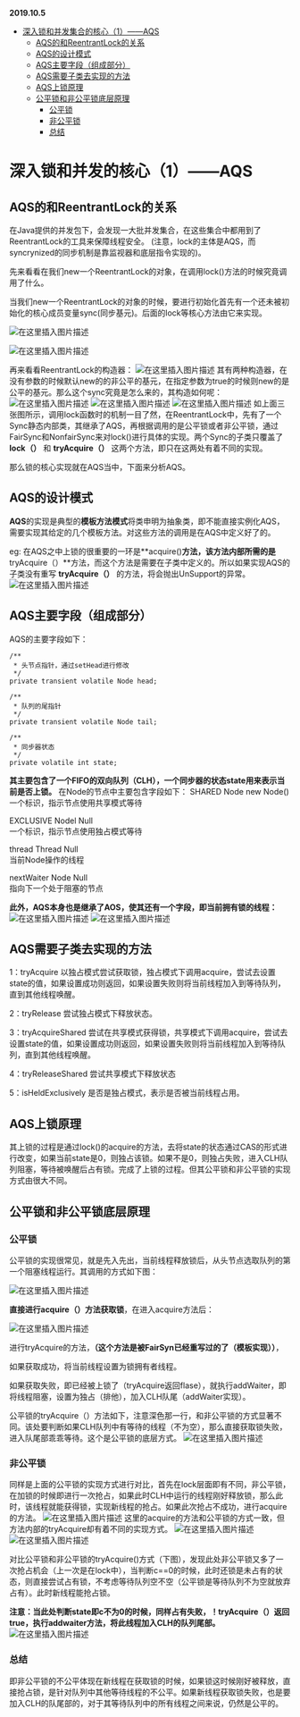 **2019.10.5**

   * [深入锁和并发集合的核心（1）——AQS](#深入锁和并发集合的核心aqs1)
      * [AQS的和ReentrantLock的关系](#aqs的和reentrantlock的关系)
      * [AQS的设计模式](#aqs的设计模式)
      * [AQS主要字段（组成部分）](#aqs主要字段组成部分)
      * [AQS需要子类去实现的方法](#aqs需要子类去实现的方法)
      * [AQS上锁原理](#aqs上锁原理)
      * [公平锁和非公平锁底层原理](#公平锁和非公平锁底层原理)
         * [公平锁](#公平锁)
         * [非公平锁](#非公平锁)
         * [总结](#总结)

# 深入锁和并发的核心（1）——AQS
## AQS的和ReentrantLock的关系
在Java提供的并发包下，会发现一大批并发集合，在这些集合中都用到了ReentrantLock的工具来保障线程安全。
(注意，lock的主体是AQS，而syncrynized的同步机制是靠监视器和底层指令实现的)。

先来看看在我们new一个ReentrantLock的对象，在调用lock()方法的时候究竟调用了什么。

当我们new一个ReentrantLock的对象的时候，要进行初始化首先有一个还未被初始化的核心成员变量sync(同步基元)。后面的lock等核心方法由它来实现。


![在这里插入图片描述](https://img-blog.csdnimg.cn/20191005184041365.png)

![在这里插入图片描述](https://img-blog.csdnimg.cn/20191005183445634.png)

再来看看ReentrantLock的构造器：
![在这里插入图片描述](https://img-blog.csdnimg.cn/20191005183810683.png?x-oss-process=image/watermark,type_ZmFuZ3poZW5naGVpdGk,shadow_10,text_aHR0cHM6Ly9ibG9nLmNzZG4ubmV0L3FxXzQwODQzNjM5,size_16,color_FFFFFF,t_70)
其有两种构造器，在没有参数的时候默认new的的非公平的基元，在指定参数为true的时候则new的是公平的基元。那么这个sync究竟是怎么来的，其构造如何呢：
![在这里插入图片描述](https://img-blog.csdnimg.cn/20191005184236298.png?x-oss-process=image/watermark,type_ZmFuZ3poZW5naGVpdGk,shadow_10,text_aHR0cHM6Ly9ibG9nLmNzZG4ubmV0L3FxXzQwODQzNjM5,size_16,color_FFFFFF,t_70)
![在这里插入图片描述](https://img-blog.csdnimg.cn/20191005184302169.png)
![在这里插入图片描述](https://img-blog.csdnimg.cn/20191005184320963.png?x-oss-process=image/watermark,type_ZmFuZ3poZW5naGVpdGk,shadow_10,text_aHR0cHM6Ly9ibG9nLmNzZG4ubmV0L3FxXzQwODQzNjM5,size_16,color_FFFFFF,t_70)
如上面三张图所示，调用lock函数时的机制一目了然，在ReentrantLock中，先有了一个Sync静态内部类，其继承了AQS，再根据调用的是公平锁或者非公平锁，通过FairSync和NonfairSync来对lock()进行具体的实现。两个Sync的子类只覆盖了 **lock（）** 和  **tryAcquire（）** 这两个方法，即只在这两处有着不同的实现。

那么锁的核心实现就在AQS当中，下面来分析AQS。

## AQS的设计模式
**AQS**的实现是典型的**模板方法模式**将类申明为抽象类，即不能直接实例化AQS，需要实现其给定的几个模板方法。对这些方法的调用是在AQS中定义好了的。

eg: 在AQS之中上锁的很重要的一环是**acquire()**方法，该方法内部所需的是**tryAcquire（）**方法，而这个方法是需要在子类中定义的。所以如果实现AQS的子类没有重写 **tryAcquire（）** 的方法，将会抛出UnSupport的异常。
![在这里插入图片描述](https://img-blog.csdnimg.cn/2019100519111741.png)
## AQS主要字段（组成部分）
AQS的主要字段如下：

```
/**
 * 头节点指针，通过setHead进行修改
 */
private transient volatile Node head;

/**
 * 队列的尾指针
 */
private transient volatile Node tail;

/**
 * 同步器状态
 */
private volatile int state;
```

**其主要包含了一个FIFO的双向队列（CLH），一个同步器的状态state用来表示当前是否上锁。**
在Node的节点中主要包含字段如下：
SHARED	Node	new Node()	
一个标识，指示节点使用共享模式等待

EXCLUSIVE	Nodel	Null	
一个标识，指示节点使用独占模式等待

thread	Thread	Null	
当前Node操作的线程

nextWaiter	Node	Null	
指向下一个处于阻塞的节点


**此外，AQS本身也是继承了AOS，使其还有一个字段，即当前拥有锁的线程：**
![在这里插入图片描述](https://img-blog.csdnimg.cn/20191005212024145.png)
![在这里插入图片描述](https://img-blog.csdnimg.cn/20191005212105764.png)
## AQS需要子类去实现的方法
1：tryAcquire
	以独占模式尝试获取锁，独占模式下调用acquire，尝试去设置state的值，如果设置成功则返回，如果设置失败则将当前线程加入到等待队列，直到其他线程唤醒。
	
2：tryRelease
	尝试独占模式下释放状态。

3：tryAcquireShared
	尝试在共享模式获得锁，共享模式下调用acquire，尝试去设置state的值，如果设置成功则返回，如果设置失败则将当前线程加入到等待队列，直到其他线程唤醒。

4：tryReleaseShared
	尝试共享模式下释放状态

5：isHeldExclusively
	是否是独占模式，表示是否被当前线程占用。

## AQS上锁原理
其上锁的过程是通过lock()的acquire的方法，去将state的状态通过CAS的形式进行改变，如果当前state是0，则独占该锁。如果不是0，则独占失败，进入CLH队列阻塞，等待被唤醒后占有锁。完成了上锁的过程。但其公平锁和非公平锁的实现方式由很大不同。

## 公平锁和非公平锁底层原理
### 公平锁
公平锁的实现很常见，就是先入先出，当前线程释放锁后，从头节点选取队列的第一个阻塞线程运行。其调用的方式如下图：


![在这里插入图片描述](https://img-blog.csdnimg.cn/20191005210551701.png)


**直接进行acquire（）方法获取锁**，在进入acquire方法后：

![在这里插入图片描述](https://img-blog.csdnimg.cn/20191005210646267.png)

进行tryAcquire的方法，**（这个方法是被FairSyn已经重写过的了（模板实现））**，

如果获取成功，将当前线程设置为锁拥有者线程。

如果获取失败，即已经被上锁了（tryAcquire返回flase），就执行addWaiter，即将线程阻塞，设置为独占（排他），加入CLH队尾（addWaiter实现）。

公平锁的tryAcquire（）方法如下，注意深色那一行，和非公平锁的方式显著不同。该处要判断如果CLH队列中有等待的线程（不为空），那么直接获取锁失败，进入队尾部乖乖等待。这个是公平锁的底层方式。
![在这里插入图片描述](https://img-blog.csdnimg.cn/20191005211215691.png?x-oss-process=image/watermark,type_ZmFuZ3poZW5naGVpdGk,shadow_10,text_aHR0cHM6Ly9ibG9nLmNzZG4ubmV0L3FxXzQwODQzNjM5,size_16,color_FFFFFF,t_70)
### 非公平锁
同样是上面的公平锁的实现方式进行对比，首先在lock层面即有不同，非公平锁，在加锁的时候即进行一次抢占，如果此时CLH中运行的线程刚好释放锁，那么此时，该线程就能获得锁，实现新线程的抢占。如果此次抢占不成功，进行acquire的方法。
![在这里插入图片描述](https://img-blog.csdnimg.cn/2019100521330495.png)
这里的acquire的方法和公平锁的方式一致，但方法内部的tryAcquire却有着不同的实现方式。
![在这里插入图片描述](https://img-blog.csdnimg.cn/20191005213639537.png)
![在这里插入图片描述](https://img-blog.csdnimg.cn/20191005213808108.png)

对比公平锁和非公平锁的tryAcquire()方式（下图），发现此处非公平锁又多了一次抢占机会（上一次是在lock中），当判断c==0的时候，此时还锁是未占有的状态，则直接尝试占有锁，不考虑等待队列空不空（公平锁是等待队列不为空就放弃占有）。此时新线程能抢占锁。

**注意：当此处判断state即c不为0的时候，同样占有失败，！tryAcquire（）返回true，执行addwaiter方法，将此线程加入CLH的队列尾部。**
![在这里插入图片描述](https://img-blog.csdnimg.cn/20191005213615479.png?x-oss-process=image/watermark,type_ZmFuZ3poZW5naGVpdGk,shadow_10,text_aHR0cHM6Ly9ibG9nLmNzZG4ubmV0L3FxXzQwODQzNjM5,size_16,color_FFFFFF,t_70)

### 总结
即非公平锁的不公平体现在新线程在获取锁的时候，如果锁这时候刚好被释放，直接抢占锁，是针对队列中其他等待线程的不公平。如果新线程获取锁失败，也是要加入CLH的队尾部的，对于其等待队列中的所有线程之间来说，仍然是公平的。
